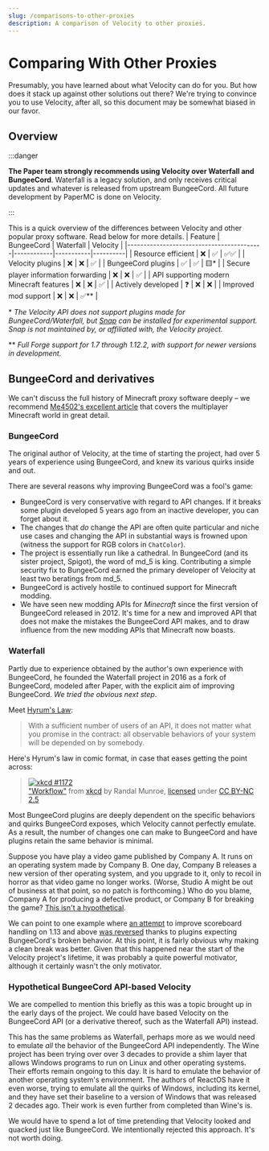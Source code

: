```yaml
---
slug: /comparisons-to-other-proxies
description: A comparison of Velocity to other proxies.
---
```


# Comparing With Other Proxies

Presumably, you have learned about what Velocity can do for you. But how does it stack up against
other solutions out there? We're trying to convince you to use Velocity, after all, so this document
may be somewhat biased in our favor.

## Overview

:::danger

**The Paper team strongly recommends using Velocity over Waterfall and BungeeCord**. Waterfall is a legacy solution,
and only receives critical updates and whatever is released from upstream BungeeCord. All future
development by PaperMC is done on Velocity.

:::

This is a quick overview of the differences between Velocity and other popular proxy software. Read below for more details.
| Feature                                  | BungeeCord | Waterfall | Velocity |
|------------------------------------------|------------|-----------|----------|
| Resource efficient                       | ❌         | ✅        | ✅✅     |
| Velocity plugins                         | ❌         | ❌        | ✅       |
| BungeeCord plugins                       | ✅         | ✅        | 🟨*      |
| Secure player information forwarding     | ❌         | ❌        | ✅       |
| API supporting modern Minecraft features | ❌         | ❌        | ✅       |
| Actively developed                       | ❓         | ❌        | ❌       |
| Improved mod support                     | ❌         | ❌        | ✅*\*    |

\* _The Velocity API does not support plugins made for BungeeCord/Waterfall, but [Snap](https://hangar.papermc.io/Phoenix616/Snap) can be installed for experimental support.
 Snap is not maintained by, or affiliated with, the Velocity project._

\** _Full Forge support for 1.7 through 1.12.2, with support for newer versions in development._

## BungeeCord and derivatives

We can't discuss the full history of Minecraft proxy software deeply – we recommend
[Me4502's excellent article](https://madelinemiller.dev/blog/decade-of-minecraft-multiplayer/) that
covers the multiplayer Minecraft world in great detail.

### BungeeCord

The original author of Velocity, at the time of starting the project, had over 5 years of experience
using BungeeCord, and knew its various quirks inside and out.

There are several reasons why improving BungeeCord was a fool's game:

- BungeeCord is very conservative with regard to API changes. If it breaks some plugin developed 5
  years ago from an inactive developer, you can forget about it.
- The changes that _do_ change the API are often quite particular and niche use cases and changing
  the API in substantial ways is frowned upon (witness the support for RGB colors in `ChatColor`).
- The project is essentially run like a cathedral. In BungeeCord (and its sister project, Spigot),
  the word of md_5 is king. Contributing a simple security fix to BungeeCord earned the primary
  developer of Velocity at least two beratings from md_5.
- BungeeCord is actively hostile to continued support for Minecraft modding.
- We have seen new modding APIs for _Minecraft_ since the first version of BungeeCord released
  in 2012. It's time for a new and improved API that does not make the mistakes the BungeeCord API
  makes, and to draw influence from the new modding APIs that Minecraft now boasts.

### Waterfall

Partly due to experience obtained by the author's own experience with BungeeCord, he founded the
Waterfall project in 2016 as a fork of BungeeCord, modeled after Paper, with the explicit aim of
improving BungeeCord. _We tried the obvious next step_.

Meet [Hyrum's Law](https://www.hyrumslaw.com/):

> With a sufficient number of users of an API, it does not matter what you promise in the contract:
> all observable behaviors of your system will be depended on by somebody.

Here's Hyrum's law in comic format, in case that eases getting the point across:

> [![xkcd #1172](https://imgs.xkcd.com/comics/workflow.png)](https://xkcd.com/1172/)  
> ["Workflow"](https://xkcd.com/1172/) from [xkcd](https://xkcd.com/) by Randal Munroe,
> [licensed](https://xkcd.com/license.html) under
> [CC BY-NC 2.5](https://creativecommons.org/licenses/by-nc/2.5/)

Most BungeeCord plugins are deeply dependent on the specific behaviors and quirks BungeeCord
exposes, which Velocity cannot perfectly emulate. As a result, the number of changes one can make
to BungeeCord and have plugins retain the same behavior is minimal.

Suppose you have play a video game published by Company A. It runs on an operating system made by Company B.
One day, Company B releases a new version of ther operating system, and you upgrade to it, only to recoil
in horror as that video game no longer works. (Worse, Studio A might be out of business at that point, so
no patch is forthcoming.) Who do you blame, Company A for producing a defective product, or Company B for
breaking the game? [This isn't a hypothetical](https://devblogs.microsoft.com/oldnewthing/20110131-00/?p=11633).

We can point to one example where
[an attempt](https://github.com/PaperMC/Waterfall/commit/c8eb6aec7bac82fd309fa6d6113b8a0418317b01)
to improve scoreboard handling on 1.13 and above
[was reversed](https://github.com/PaperMC/Waterfall/issues/255) thanks to plugins expecting
BungeeCord's broken behavior. At this point, it is fairly obvious why making a clean break was
better. Given that this happened near the start of the Velocity project's lifetime, it was probably
a quite powerful motivator, although it certainly wasn't the only motivator.

### Hypothetical BungeeCord API-based Velocity

We are compelled to mention this briefly as this was a topic brought up in the early days of the
project. We could have based Velocity on the BungeeCord API (or a derivative thereof, such as the
Waterfall API) instead.

This has the same problems as Waterfall, perhaps more as we would need to emulate _all_ the behavior
of the BungeeCord API independently. The Wine project has been trying over over 3 decades to provide
a shim layer that allows Windows programs to run on Linux and other operating systems. Their efforts
remain ongoing to this day. It is hard to emulate the behavior of another operating system's environment.
The authors of ReactOS have it even worse, trying to emulate all the quirks of Windows, including its
kernel, and they have set their baseline to a version of Windows that was released 2 decades ago. Their
work is even further from completed than Wine's is.

We would have to spend a lot of time pretending that Velocity looked and quacked just like BungeeCord.
We intentionally rejected this approach. It's not worth doing.
